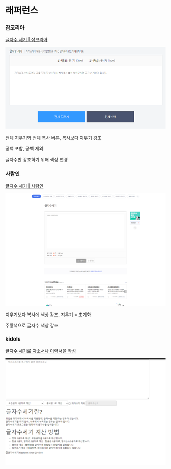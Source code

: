 # 래퍼런스


### 잡코리아
[글자수 세기 | 잡코리아](https://www.jobkorea.co.kr/service/user/tool/textcount)

![Untitled](래퍼런스/Untitled.png)

전체 지우기와 전체 복사 버튼, 복사보다 지우기 강조

공백 포함, 공백 제외

글자수만 강조하기 위해 색상 변경

### 사람인

[글자수 세기 | 사람인](https://www.saramin.co.kr/zf_user/tools/character-counter)

![Untitled](래퍼런스/Untitled%201.png)

지우기보다 복사에 색상 강조. 지우기 = 초기화

주황색으로 글자수 색상 강조


### kidols
[글자수 세기로 자소서나 이력서을 작성](http://www.kidols.net/)

![Untitled](래퍼런스/Untitled%202.png)

